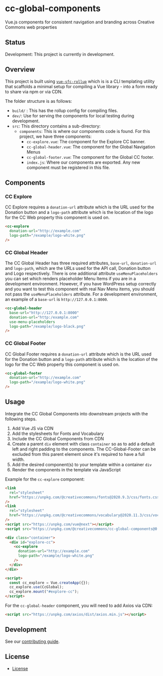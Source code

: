# cc-global-components

Vue.js components for consistent navigation and branding across Creative Commons web properties

## Status

Development: This project is currently in development.

## Overview

This project is built using [`vue-sfc-rollup`](https://www.npmjs.com/package/vue-sfc-rollup) which is is a CLI templating utility that scaffolds a minimal setup for compiling a Vue library - into a form ready to share via npm or via CDN.

The folder structure is as follows:

- `build/` : This has the rollup config for compiling files.
- `dev/`: Use for serving the components for local testing during development.
- `src`: This directory contains a sub-directory:
  - `components`: This is where our components code is found. For this project, we have three components:
    - `cc-explore.vue`: The component for the Explore CC banner.
    - `cc-global-header.vue`: The component for the Global Navigation Menus
    - `cc-global-footer.vue`: The component for the Global CC footer.
    - `index.js`: Where our components are exported. Any new component must be registered in this file.

## Components

### CC Explore

CC Explore requires a `donation-url` attribute which is the URL used for the Donation button and a `logo-path` attribute which is the location of the logo for the CC Web property this component is used on.

```html
<cc-explore 
  donation-url="http://example.com" 
  logo-path="/example/logo-white.png"
/>
```

### CC Global Header

The CC Global Header has three required attributes, `base-url`, `donation-url` and `logo-path`, which are the URLs used for the API call, Donation button and Logo respectively. There is one additional attribute `useMenuPlaceholders` you can set which renders placeholder Menu Items if you are in a development environment. However, if you have WordPress setup correctly and you want to test this component with real Nav Menu items, you should not pass the `useMenuPlaceholders` attribute. For a development environment, an example of a `base-url` is `http://127.0.0.1:8000`.

```html
<cc-global-header
  base-url="http://127.0.0.1:8000"
  donation-url="http:/example.com"
  use-menu-placeholders
  logo-path="/example/logo-black.png"
/>
```

### CC Global Footer

CC Global Footer requires a `donation-url` attribute which is the URL used for the Donation button and a `logo-path` attribute which is the location of the logo for the CC Web property this component is used on.

```html
<cc-global-footer 
  donation-url="http://example.com" 
  logo-path="/example/logo-white.png"
/>
```

## Usage

Integrate the CC Global Components into downstream projects with the following steps.

1. Add Vue JS via CDN
2. Add the stylesheets for Fonts and Vocabulary
3. Include the CC Global Components from CDN
4. Create a parent `div` element with class `container` so as to add a default left and right padding to the components. The CC-Global-Footer can be excluded from this parent element since it's required to have a full width.
5. Add the desired component(s) to your template within a container `div`
6. Render the components in the template via JavaScript

Example for the `cc-explore` component:

```html
<link
  rel="stylesheet"
  href="https://unpkg.com/@creativecommons/fonts@2020.9.3/css/fonts.css"
/>
<link
  rel="stylesheet"
  href="https://unpkg.com/@creativecommons/vocabulary@2020.11.3/css/vocabulary.css"
/>
<script src="https://unpkg.com/vue@next"></script>
<script src="https://unpkg.com/@creativecommons/cc-global-components@0.1.0/dist/cc-globals.min.js"></script>

<div class="container">
  <div id="explore-cc">
    <cc-explore 
      donation-url="http://example.com" 
      logo-path="/example/logo-white.png"
    />
  </div>
</div>

<script>
  const cc_explore = Vue.createApp({});
  cc_explore.use(CcGlobal);
  cc_explore.mount("#explore-cc");
</script>
```

For the `cc-global-header` component, you will need to add Axios via CDN:

```html
<script src="https://unpkg.com/axios/dist/axios.min.js"></script>
```

## Development

See our [contributing guide](CONTRIBUTING.md).

## License

- [License](LICENSE)
